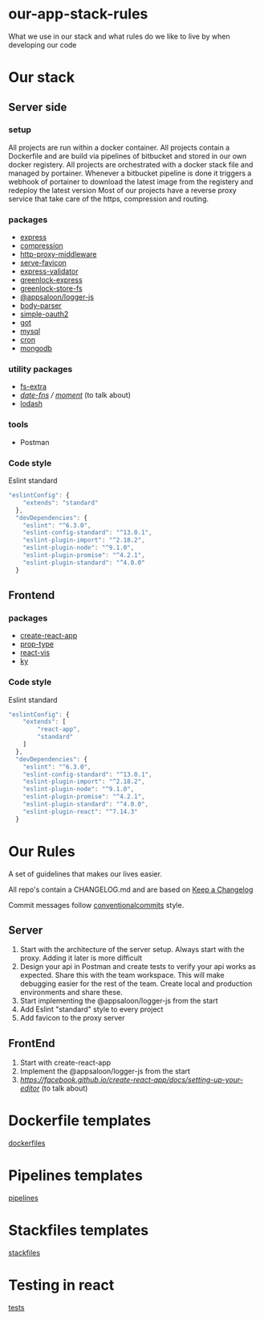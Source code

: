 # our-app-stack-rules
What we use in our stack and what rules do we like to live by when developing our code

# Our stack

## Server side

### setup

All projects are run within a docker container.
All projects contain a Dockerfile and are build via pipelines of bitbucket and stored in our own docker registery.
All projects are orchestrated with a docker stack file and managed by portainer.
Whenever a bitbucket pipeline is done it triggers a webhook of portainer to download the latest image from the registery and redeploy the latest version
Most of our projects have a reverse proxy service that take care of the https, compression and routing.

### packages

- [express](https://www.npmjs.com/package/express)
- [compression](https://www.npmjs.com/package/compression)
- [http-proxy-middleware](https://www.npmjs.com/package/http-proxy-middleware)
- [serve-favicon](https://www.npmjs.com/package/serve-favicon)
- [express-validator](https://www.npmjs.com/package/express-validator)
- [greenlock-express](https://www.npmjs.com/package/greenlock-express)
- [greenlock-store-fs](https://www.npmjs.com/package/greenlock-store-fs)
- [@appsaloon/logger-js](https://www.npmjs.com/package/@appsaloon/logger-js)
- [body-parser](https://www.npmjs.com/package/body-parser)
- [simple-oauth2](https://www.npmjs.com/package/simple-oauth2)
- [got](https://www.npmjs.com/package/got)
- [mysql](https://www.npmjs.com/package/mysql)
- [cron](https://www.npmjs.com/package/cron)
- [mongodb](https://mongodb.github.io/node-mongodb-native/)

### utility packages

- [fs-extra](https://www.npmjs.com/package/fs-extra)
- _[date-fns](https://www.npmjs.com/package/date-fns) / [moment](https://www.npmjs.com/package/moment)_ (to talk about)
- [lodash](https://lodash.com)

### tools

- Postman

### Code style

Eslint standard
```Javascript
"eslintConfig": {
    "extends": "standard"
  },
  "devDependencies": {
    "eslint": "^6.3.0",
    "eslint-config-standard": "^13.0.1",
    "eslint-plugin-import": "^2.18.2",
    "eslint-plugin-node": "^9.1.0",
    "eslint-plugin-promise": "^4.2.1",
    "eslint-plugin-standard": "^4.0.0"
  }
```

## Frontend

### packages

- [create-react-app](https://www.npmjs.com/package/create-react-app)
- [prop-type](https://www.npmjs.com/package/prop-types)
- [react-vis](https://www.eea.europa.eu/data-and-maps/dashboards/air-pollutant-emissions-data-viewer-2)
- [ky](https://www.npmjs.com/package/ky)

### Code style

Eslint standard
```Javascript
"eslintConfig": {
    "extends": [
        "react-app",
        "standard"
    ]
  },
  "devDependencies": {
    "eslint": "^6.3.0",
    "eslint-config-standard": "^13.0.1",
    "eslint-plugin-import": "^2.18.2",
    "eslint-plugin-node": "^9.1.0",
    "eslint-plugin-promise": "^4.2.1",
    "eslint-plugin-standard": "^4.0.0",
    "eslint-plugin-react": "^7.14.3"
  }
```

# Our Rules

A set of guidelines that makes our lives easier.

All repo's contain a CHANGELOG.md and are based on [Keep a Changelog](https://keepachangelog.com/en/1.0.0/)

Commit messages follow [conventionalcommits](https://www.conventionalcommits.org/en/v1.0.0-beta.4/) style.

## Server

1. Start with the architecture of the server setup. Always start with the proxy. Adding it later is more difficult
2. Design your api in Postman and create tests to verify your api works as expected. Share this with the team workspace. This will make debugging easier for the rest of the team. Create local and production environments and share these.
3. Start implementing the @appsaloon/logger-js from the start
4. Add Eslint "standard" style to every project
5. Add favicon to the proxy server

## FrontEnd

1. Start with create-react-app
2. Implement the @appsaloon/logger-js from the start
3. _https://facebook.github.io/create-react-app/docs/setting-up-your-editor_ (to talk about)

# Dockerfile templates

[dockerfiles](DOCKERFILES.md)

# Pipelines templates

[pipelines](PIPELINES.md)

# Stackfiles templates

[stackfiles](STACKFILES.md)

# Testing in react

[tests](tests)

